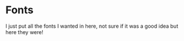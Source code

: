 # Fonts

I just put all the fonts I wanted in here, not sure if it was a good idea but here they were!